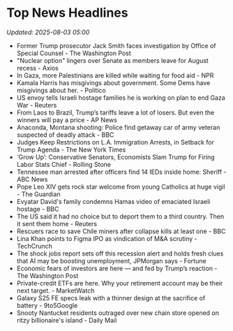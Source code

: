 # Top News Headlines

_Updated: 2025-08-03 05:00_

- Former Trump prosecutor Jack Smith faces investigation by Office of Special Counsel - The Washington Post
- "Nuclear option" lingers over Senate as members leave for August recess - Axios
- In Gaza, more Palestinians are killed while waiting for food aid - NPR
- Kamala Harris has misgivings about government. Some Dems have misgivings about her. - Politico
- US envoy tells Israeli hostage families he is working on plan to end Gaza War - Reuters
- From Laos to Brazil, Trump’s tariffs leave a lot of losers. But even the winners will pay a price - AP News
- Anaconda, Montana shooting: Police find getaway car of army veteran suspected of deadly attack - BBC
- Judges Keep Restrictions on L.A. Immigration Arrests, in Setback for Trump Agenda - The New York Times
- ‘Grow Up’: Conservative Senators, Economists Slam Trump for Firing Labor Stats Chief - Rolling Stone
- Tennessee man arrested after officers find 14 IEDs inside home: Sheriff - ABC News
- Pope Leo XIV gets rock star welcome from young Catholics at huge vigil - The Guardian
- Evyatar David's family condemns Hamas video of emaciated Israeli hostage - BBC
- The US said it had no choice but to deport them to a third country. Then it sent them home - Reuters
- Rescuers race to save Chile miners after collapse kills at least one - BBC
- Lina Khan points to Figma IPO as vindication of M&A scrutiny - TechCrunch
- The shock jobs report sets off this recession alert and holds fresh clues that AI may be boosting unemployment, JPMorgan says - Fortune
- Economic fears of investors are here — and fed by Trump’s reaction - The Washington Post
- Private-credit ETFs are here. Why your retirement account may be their next target. - MarketWatch
- Galaxy S25 FE specs leak with a thinner design at the sacrifice of battery - 9to5Google
- Snooty Nantucket residents outraged over new chain store opened on ritzy billionaire's island - Daily Mail
